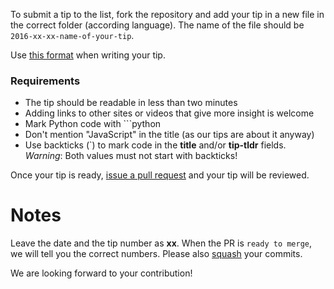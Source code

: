To submit a tip to the list, fork the repository and add your tip in a new file in the correct folder (according language).  The name of the file should be `2016-xx-xx-name-of-your-tip`.

Use [this format](https://github.com/richzw/pytips/blob/master/POST_TEMPLATE.md) when writing your tip. 

### Requirements
- The tip should be readable in less than two minutes
- Adding links to other sites or videos that give more insight is welcome
- Mark Python code with ```python
- Don't mention "JavaScript" in the title (as our tips are about it anyway)
- Use backticks (`) to mark code in the **title** and/or **tip-tldr** fields. _Warning_: Both values must not start with backticks!

Once your tip is ready, [issue a pull request](https://help.github.com/articles/using-pull-requests/) and your tip will be reviewed.

# Notes

Leave the date and the tip number as **xx**. When the PR is `ready to merge`, we will tell you the correct numbers. Please also [squash](https://davidwalsh.name/squash-commits-git) your commits.


We are looking forward to your contribution!
